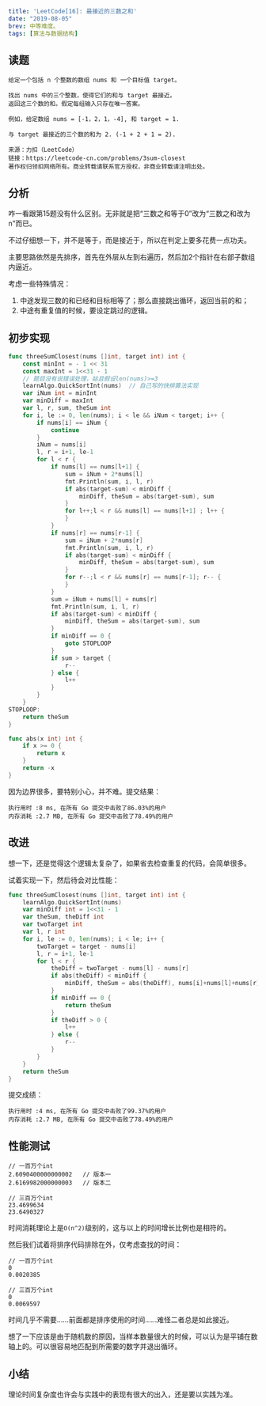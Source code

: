 ```yaml lw-blog-meta
title: 'LeetCode[16]: 最接近的三数之和'
date: "2019-08-05"
brev: 中等难度。
tags: [算法与数据结构]
```


## 读题

```text
给定一个包括 n 个整数的数组 nums 和 一个目标值 target。

找出 nums 中的三个整数，使得它们的和与 target 最接近。
返回这三个数的和。假定每组输入只存在唯一答案。

例如，给定数组 nums = [-1，2，1，-4], 和 target = 1.

与 target 最接近的三个数的和为 2. (-1 + 2 + 1 = 2).

来源：力扣（LeetCode）
链接：https://leetcode-cn.com/problems/3sum-closest
著作权归领扣网络所有。商业转载请联系官方授权，非商业转载请注明出处。
```

## 分析

咋一看跟第15题没有什么区别。无非就是把“三数之和等于0”改为“三数之和改为n”而已。

不过仔细想一下，并不是等于，而是接近于，所以在判定上要多花费一点功夫。

主要思路依然是先排序，首先在外层从左到右遍历，然后加2个指针在右部子数组内逼近。

考虑一些特殊情况：

1. 中途发现三数的和已经和目标相等了；那么直接跳出循环，返回当前的和；
2. 中途有重复值的时候，要设定跳过的逻辑。

## 初步实现

```go
func threeSumClosest(nums []int, target int) int {
    const minInt = - 1 << 31
    const maxInt = 1<<31 - 1
    // 题目没有说错误处理，姑且假设len(nums)>=3
    learnAlgo.QuickSortInt(nums)  // 自己写的快排算法实现
    var iNum int = minInt
    var minDiff = maxInt
    var l, r, sum, theSum int
    for i, le := 0, len(nums); i < le && iNum < target; i++ {
        if nums[i] == iNum {
            continue
        }
        iNum = nums[i]
        l, r = i+1, le-1
        for l < r {
            if nums[l] == nums[l+1] {
                sum = iNum + 2*nums[l]
                fmt.Println(sum, i, l, r)
                if abs(target-sum) < minDiff {
                    minDiff, theSum = abs(target-sum), sum
                }
                for l++;l < r && nums[l] == nums[l+1] ; l++ {
                }
            }
            if nums[r] == nums[r-1] {
                sum = iNum + 2*nums[r]
                fmt.Println(sum, i, l, r)
                if abs(target-sum) < minDiff {
                    minDiff, theSum = abs(target-sum), sum
                }
                for r--;l < r && nums[r] == nums[r-1]; r-- {
                }
            }
            sum = iNum + nums[l] + nums[r]
            fmt.Println(sum, i, l, r)
            if abs(target-sum) < minDiff {
                minDiff, theSum = abs(target-sum), sum
            }
            if minDiff == 0 {
                goto STOPLOOP
            }
            if sum > target {
                r--
            } else {
                l++
            }
        }
    }
STOPLOOP:
    return theSum
}

func abs(x int) int {
    if x >= 0 {
        return x
    }
    return -x
}
```

因为边界很多，要特别小心，并不难。提交结果：

```text
执行用时 :8 ms, 在所有 Go 提交中击败了86.03%的用户
内存消耗 :2.7 MB, 在所有 Go 提交中击败了78.49%的用户
```

## 改进

想一下，还是觉得这个逻辑太复杂了，如果省去检查重复的代码，会简单很多。

试着实现一下，然后待会对比性能：

```go
func threeSumClosest(nums []int, target int) int {
    learnAlgo.QuickSortInt(nums)
    var minDiff int = 1<<31 - 1
    var theSum, theDiff int
    var twoTarget int
    var l, r int
    for i, le := 0, len(nums); i < le; i++ {
        twoTarget = target - nums[i]
        l, r = i+1, le-1
        for l < r {
            theDiff = twoTarget - nums[l] - nums[r]
            if abs(theDiff) < minDiff {
                minDiff, theSum = abs(theDiff), nums[i]+nums[l]+nums[r]
            }
            if minDiff == 0 {
                return theSum
            }
            if theDiff > 0 {
                l++
            } else {
                r--
            }
        }
    }
    return theSum
}
```

提交成绩：

```text
执行用时 :4 ms, 在所有 Go 提交中击败了99.37%的用户
内存消耗 :2.7 MB, 在所有 Go 提交中击败了78.49%的用户
```

## 性能测试



```text
// 一百万个int
2.6090400000000002   // 版本一
2.6169982000000003   // 版本二

// 三百万个int
23.4699634
23.6490327
```
时间消耗理论上是`O(n^2)`级别的，这与以上的时间增长比例也是相符的。

然后我们试着将排序代码排除在外，仅考虑查找的时间：

```text
// 一百万个int
0
0.0020385

// 三百万个int
0
0.0069597
```

时间几乎不需要……前面都是排序使用的时间……难怪二者总是如此接近。

想了一下应该是由于随机数的原因，当样本数量很大的时候，可以认为是平铺在数轴上的。可以很容易地匹配到所需要的数字并退出循环。

## 小结

理论时间复杂度也许会与实践中的表现有很大的出入，还是要以实践为准。
